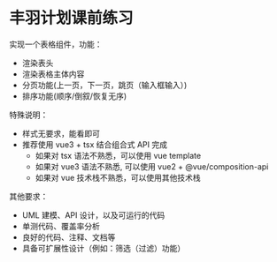 # 丰羽计划课前练习

实现一个表格组件，功能：

- 渲染表头
- 渲染表格主体内容
- 分页功能(上一页，下一页，跳页（输入框输入）)
- 排序功能(顺序/倒叙/恢复无序)

特殊说明：

- 样式无要求，能看即可
- 推荐使用 vue3 + tsx 结合组合式 API 完成
  - 如果对 tsx 语法不熟悉，可以使用 vue template
  - 如果对 vue3 语法不熟悉, 可以使用 vue2 + @vue/composition-api
  - 如果对 vue 技术栈不熟悉，可以使用其他技术栈

其他要求：

- UML 建模、API 设计，以及可运行的代码
- 单测代码、覆盖率分析
- 良好的代码、注释、文档等
- 具备可扩展性设计（例如：筛选（过滤）功能）
